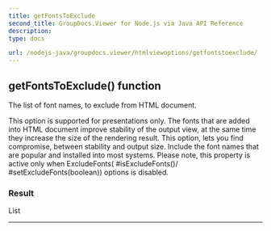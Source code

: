 ```yaml
---
title: getFontsToExclude
second_title: GroupDocs.Viewer for Node.js via Java API Reference
description: 
type: docs

url: /nodejs-java/groupdocs.viewer/htmlviewoptions/getfontstoexclude/
---
```


## getFontsToExclude()  function

 The list of font names, to exclude from HTML document.
 
 This option is supported for presentations only.
 The fonts that are added into HTML document improve stability of the output view,
 at the same time they increase the size of the rendering result. This option, lets
 you find compromise, between stability and output size. Include the font names
 that are popular and installed into most systems.
 Please note, this property is active only when  ExcludeFonts( #isExcludeFonts()/ #setExcludeFonts(boolean))
 options is disabled.
 

### Result
List


---


